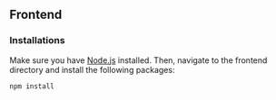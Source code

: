 ## Frontend

### Installations

Make sure you have [Node.js](https://nodejs.org/) installed. Then, navigate to the frontend directory and install the following packages:

```bash
npm install

